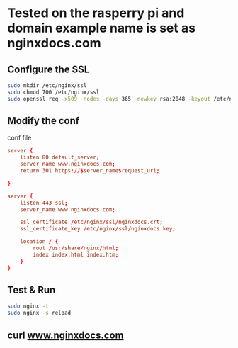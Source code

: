 # Tested on the rasperry pi and domain example name is set as nginxdocs.com

## Configure the SSL

```bash
sudo mkdir /etc/nginx/ssl
sudo chmod 700 /etc/nginx/ssl
sudo openssl req -x509 -nodes -days 365 -newkey rsa:2048 -keyout /etc/nginx/ssl/nginxdocs.key -out /etc/nginx/ssl/nginxdocs.crt
```

## Modify the conf

conf file
```conf
server {
    listen 80 default_server;
    server_name www.nginxdocs.com;
    return 301 https://$server_name$request_uri;

}

server {
    listen 443 ssl;
    server_name www.nginxdocs.com;

    ssl_certificate /etc/nginx/ssl/nginxdocs.crt;
    ssl_certificate_key /etc/nginx/ssl/nginxdocs.key;

    location / {
        root /usr/share/nginx/html;
        index index.html index.htm;
    }
}
```

## Test & Run
```bash
sudo nginx -t
sudo nginx -s reload
```

## curl www.nginxdocs.com
